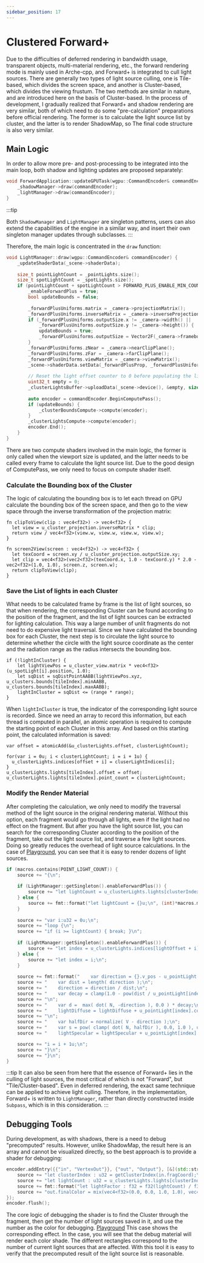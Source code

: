 ```yaml
---
sidebar_position: 17
---
```


# Clustered Forward+

Due to the difficulties of deferred rendering in bandwidth usage, transparent objects, multi-material rendering, etc.,
the forward rendering mode is mainly used in Arche-cpp, and Forward+ is integrated to cull light sources. There are
generally two types of light source culling, one is Tile-based, which divides the screen space, and another is
Cluster-based, which divides the viewing frustum. The two methods are similar in nature, and are introduced here on the
basis of Cluster-based. In the process of development, I gradually realized that Forward+ and shadow rendering are very
similar, both of which need to do some "pre-calculation" preparations before official rendering. The former is to
calculate the light source list by cluster, and the latter is to render ShadowMap, so The final code structure is also
very similar.

## Main Logic

In order to allow more pre- and post-processing to be integrated into the main loop, both shadow and lighting updates
are proposed separately:

```cpp
void ForwardApplication::updateGPUTask(wgpu::CommandEncoder& commandEncoder) {
    _shadowManager->draw(commandEncoder);
    _lightManager->draw(commandEncoder);
}
```

:::tip

Both `ShadowManager` and `LightManager` are singleton patterns, users can also extend the capabilities of the engine in
a similar way, and insert their own singleton manager updates through subclasses.
:::

Therefore, the main logic is concentrated in the `draw` function:

```cpp
void LightManager::draw(wgpu::CommandEncoder& commandEncoder) {
    _updateShaderData(_scene->shaderData);
    
    size_t pointLightCount = _pointLights.size();
    size_t spotLightCount = _spotLights.size();
    if (pointLightCount + spotLightCount > FORWARD_PLUS_ENABLE_MIN_COUNT) {
        _enableForwardPlus = true;
        bool updateBounds = false;
        
        _forwardPlusUniforms.matrix = _camera->projectionMatrix();
        _forwardPlusUniforms.inverseMatrix = _camera->inverseProjectionMatrix();
        if (_forwardPlusUniforms.outputSize.x != _camera->width() ||
            _forwardPlusUniforms.outputSize.y != _camera->height()) {
            updateBounds = true;
            _forwardPlusUniforms.outputSize = Vector2F(_camera->framebufferWidth(), _camera->framebufferHeight());
        }
        _forwardPlusUniforms.zNear = _camera->nearClipPlane();
        _forwardPlusUniforms.zFar = _camera->farClipPlane();
        _forwardPlusUniforms.viewMatrix = _camera->viewMatrix();
        _scene->shaderData.setData(_forwardPlusProp, _forwardPlusUniforms);
        
        // Reset the light offset counter to 0 before populating the light clusters.
        uint32_t empty = 0;
        _clusterLightsBuffer->uploadData(_scene->device(), &empty, sizeof(uint32_t));
        
        auto encoder = commandEncoder.BeginComputePass();
        if (updateBounds) {
            _clusterBoundsCompute->compute(encoder);
        }
        _clusterLightsCompute->compute(encoder);
        encoder.End();
    }
}
```

There are two compute shaders involved in the main logic, the former is only called when the viewport size is updated,
and the latter needs to be called every frame to calculate the light source list. Due to the good design of ComputePass,
we only need to focus on compute shader itself.

### Calculate the Bounding box of the Cluster

The logic of calculating the bounding box is to let each thread on GPU calculate the bounding box of the screen space,
and then go to the view space through the inverse transformation of the projection matrix:

```wgsl
fn clipToView(clip : vec4<f32>) -> vec4<f32> {
  let view = u_cluster_projection.inverseMatrix * clip;
  return view / vec4<f32>(view.w, view.w, view.w, view.w);
}

fn screen2View(screen : vec4<f32>) -> vec4<f32> {
  let texCoord = screen.xy / u_cluster_projection.outputSize.xy;
  let clip = vec4<f32>(vec2<f32>(texCoord.x, 1.0 - texCoord.y) * 2.0 - vec2<f32>(1.0, 1.0), screen.z, screen.w);
  return clipToView(clip);
}
```

### Save the List of lights in each Cluster

What needs to be calculated frame by frame is the list of light sources, so that when rendering, the corresponding
Cluster can be found according to the position of the fragment, and the list of light sources can be extracted for
lighting calculation. This way a large number of unlit fragments do not need to do expensive light traversal. Since we
have calculated the bounding box for each Cluster, the next step is to circulate the light source to determine whether
the circle with the light source coordinate as the center and the radiation range as the radius intersects the bounding
box.

````wgsl
if (!lightInCluster) {
    let lightViewPos = u_cluster_view.matrix * vec4<f32>(u_spotLight[i].position, 1.0);
    let sqDist = sqDistPointAABB(lightViewPos.xyz, u_clusters.bounds[tileIndex].minAABB, u_clusters.bounds[tileIndex].maxAABB);
    lightInCluster = sqDist <= (range * range);
}
````

When `lightInCluster` is true, the indicator of the corresponding light source is recorded. Since we need an array to
record this information, but each thread is computed in parallel, an atomic operation is required to compute the
starting point of each Cluster in this array. And based on this starting point, the calculated information is saved:

```wgsl
var offset = atomicAdd(&u_clusterLights.offset, clusterLightCount);

for(var i = 0u; i < clusterLightCount; i = i + 1u) {
  u_clusterLights.indices[offset + i] = cluserLightIndices[i];
}
u_clusterLights.lights[tileIndex].offset = offset;
u_clusterLights.lights[tileIndex].point_count = clusterLightCount;
```

### Modify the Render Material

After completing the calculation, we only need to modify the traversal method of the light source in the original
rendering material. Without this option, each fragment would go through all lights, even if the light had no effect on
the fragment. But after you have the light source list, you can search for the corresponding Cluster according to the
position of the fragment, take out the light source list, and traverse a few light sources. Doing so greatly reduces the
overhead of light source calculations. In the case
of [Playground](https://arche.graphics/zh-Hans/playground/multi-light), you can see that it is easy to render dozens of
light sources.

```cpp
if (macros.contains(POINT_LIGHT_COUNT)) {
    source += "{\n";
    
    if (LightManager::getSingleton().enableForwardPlus()) {
        source += "let lightCount = u_clusterLights.lights[clusterIndex].point_count;\n";
    } else {
        source += fmt::format("let lightCount = {}u;\n", (int)*macros.macroConstant(POINT_LIGHT_COUNT));
    }
    
    source += "var i:u32 = 0u;\n";
    source += "loop {\n";
    source += "if (i >= lightCount) { break; }\n";
    
    if (LightManager::getSingleton().enableForwardPlus()) {
        source += "let index = u_clusterLights.indices[lightOffset + i];\n";
    } else {
        source += "let index = i;\n";
    }
    
    source += fmt::format("    var direction = {}.v_pos - u_pointLight[index].position;\n", _input);
    source += "    var dist = length( direction );\n";
    source += "    direction = direction / dist;\n";
    source += "    var decay = clamp(1.0 - pow(dist / u_pointLight[index].distance, 4.0), 0.0, 1.0);\n";
    source += "\n";
    source += "    var d =  max( dot( N, -direction ), 0.0 ) * decay;\n";
    source += "    lightDiffuse = lightDiffuse + u_pointLight[index].color * d;\n";
    source += "\n";
    source += "    var halfDir = normalize( V - direction );\n";
    source += "    var s = pow( clamp( dot( N, halfDir ), 0.0, 1.0 ), u_blinnPhongData.shininess )  * decay;\n";
    source += "    lightSpecular = lightSpecular + u_pointLight[index].color * s;\n";

    source += "i = i + 1u;\n";
    source += "}\n";
    source += "}\n";
}
```

:::tip It can also be seen from here that the essence of Forward+ lies in the culling of light sources, the most
critical of which is not "Forward", but "Tile/Cluster-based". Even in deferred rendering, the exact same technique can
be applied to achieve light culling. Therefore, in the implementation, Forward+ is written to `LightManager`, rather
than directly constructed inside `Subpass`, which is in this consideration.
:::

## Debugging Tools

During development, as with shadows, there is a need to debug "precomputed" results. However, unlike ShadowMap, the
result here is an array and cannot be visualized directly, so the best approach is to provide a shader for debugging:

````cpp
encoder.addEntry({{"in", "VertexOut"}}, {"out", "Output"}, [&](std::string &source){
    source += "let clusterIndex : u32 = getClusterIndex(in.fragCoord);\n";
    source += "let lightCount : u32 = u_clusterLights.lights[clusterIndex].point_count + u_clusterLights.lights[clusterIndex].spot_count;\n";
    source += fmt::format("let lightFactor : f32 = f32(lightCount) / f32({});\n", _maxLightsPerCluster);
    source += "out.finalColor = mix(vec4<f32>(0.0, 0.0, 1.0, 1.0), vec4<f32>(1.0, 0.0, 0.0, 1.0), vec4<f32>(lightFactor, lightFactor, lightFactor, lightFactor ));\n";
});
encoder.flush();
````

The core logic of debugging the shader is to find the Cluster through the fragment, then get the number of light sources
saved in it, and use the number as the color for debugging.
[Playground](https://arche.graphics/zh-Hans/playground/cluster-forward) This case shows the corresponding effect. In the
case, you will see that the debug material will render each color shade. The different rectangles correspond to the
number of current light sources that are affected. With this tool it is easy to verify that the precomputed result of
the light source list is reasonable.
